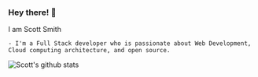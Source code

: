 ### Hey there! 👋

I am Scott Smith

    - I'm a Full Stack developer who is passionate about Web Development, Cloud computing architecture, and open source.

![Scott's github stats](https://github-readme-stats.vercel.app/api?username=ScottSmith23)

<!--
**ScottSmith23/ScottSmith23** is a ✨ _special_ ✨ repository because its `README.md` (this file) appears on your GitHub profile.

Here are some ideas to get you started:

- 🔭 I’m currently working on ...
- 🌱 I’m currently learning ...
- 👯 I’m looking to collaborate on ...
- 🤔 I’m looking for help with ...
- 💬 Ask me about ...
- 📫 How to reach me: ...
- 😄 Pronouns: ...
- ⚡ Fun fact: ...
-->
